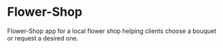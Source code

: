 # Flower-Shop
Flower-Shop app for a local flower shop helping clients choose a bouquet or request a desired one.
